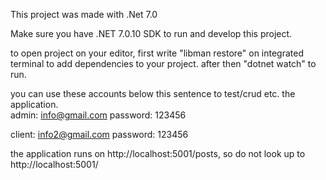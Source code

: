 This project was made with .Net 7.0

Make sure you have .NET 7.0.10 SDK to run and develop this project.

to open project on your editor,
first write "libman restore" on integrated terminal to add dependencies to your project.
after then "dotnet watch" to run.

you can use these accounts below this sentence to test/crud etc. the application.  
admin: info@gmail.com
password: 123456

client: info2@gmail.com
password: 123456

the application runs on http://localhost:5001/posts, so do not look up to http://localhost:5001/
